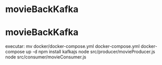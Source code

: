 ﻿# movieBackKafka
# movieBackKafka
executar:
mv docker/docker-compose.yml docker-compose.yml
docker-compose up -d
npm install kafkajs
node src/producer/movieProducer.js
node src/consumer/movieConsumer.js
